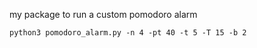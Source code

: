 my package to run a custom pomodoro alarm

```
python3 pomodoro_alarm.py -n 4 -pt 40 -t 5 -T 15 -b 2
```
